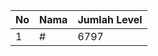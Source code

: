 | No | Nama            | Jumlah Level |
|----|-----------------|--------------|
| 1  | #    |    6797        |
